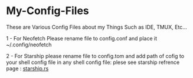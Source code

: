 # My-Config-Files
These are Various Config Files about my Things Such as IDE, TMUX, Etc...


1 - For Neofetch Please rename file to config.conf and place it ~/.config/neofetch


2 - For Starship please rename file to config.tom and add path of cofig to your shell config file in any shell config file:
    plese see starship refrence page : 
    [starship.rs](https://starship.rs/)
